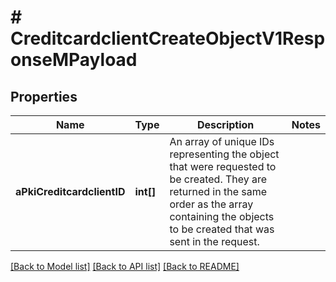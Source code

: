 # # CreditcardclientCreateObjectV1ResponseMPayload

## Properties

Name | Type | Description | Notes
------------ | ------------- | ------------- | -------------
**aPkiCreditcardclientID** | **int[]** | An array of unique IDs representing the object that were requested to be created.  They are returned in the same order as the array containing the objects to be created that was sent in the request. |

[[Back to Model list]](../../README.md#models) [[Back to API list]](../../README.md#endpoints) [[Back to README]](../../README.md)
